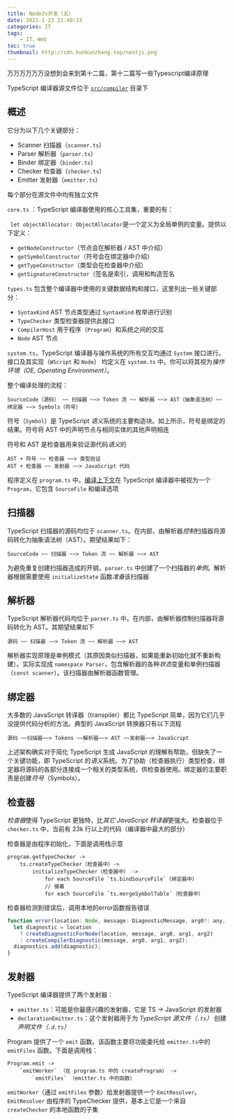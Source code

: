 ```yaml
---
title: NodeJs开发（五） 
date: 2021-1-23 21:40:33
categories: IT
tags:
    - IT，Web
toc: true
thumbnail: http://cdn.kunkunzhang.top/nestjs.png
---
```


万万万万万万没想到会来到第十二篇，第十二篇写一些Typescript编译原理

<!--more-->

TypeScript 编译器源文件位于 [`src/compiler`](https://github.com/Microsoft/TypeScript/tree/master/src/compiler) 目录下

## 概述

它分为以下几个关键部分：

- Scanner 扫描器（`scanner.ts`）
- Parser 解析器（`parser.ts`）
- Binder 绑定器（`binder.ts`）
- Checker 检查器（`checker.ts`）
- Emitter 发射器（`emitter.ts`）

每个部分在源文件中均有独立文件

`core.ts` ：TypeScript 编译器使用的核心工具集，重要的有：

` let objectAllocator: ObjectAllocator`是一个定义为全局单例的变量。提供以下定义：

- `getNodeConstructor`（节点会在解析器 / AST 中介绍）
- `getSymbolConstructor`（符号会在绑定器中介绍）
- `getTypeConstructor`（类型会在检查器中介绍）
- `getSignatureConstructor`（签名是索引，调用和构造签名

`types.ts` 包含整个编译器中使用的关键数据结构和接口，这里列出一些关键部分：

- `SyntaxKind` AST 节点类型通过 `SyntaxKind` 枚举进行识别
- `TypeChecker` 类型检查器提供此接口
- `CompilerHost` 用于程序（`Program`）和系统之间的交互
- `Node` AST 节点

`system.ts`，TypeScript 编译器与操作系统的所有交互均通过 `System` 接口进行。接口及其实现（`WScript` 和 `Node`） 均定义在 `system.ts` 中。你可以将其视为*操作环境（OE, Operating Environment）*。

整个编译处理的流程：

```
SourceCode（源码） ~~ 扫描器 ~~> Token 流 ~~ 解析器 ~~> AST（抽象语法树）~~ 绑定器 ~~> Symbols（符号）
```

符号（`Symbol`）是 TypeScript *语义*系统的主要构造块。如上所示，符号是绑定的结果。符号将 AST 中的声明节点与相同实体的其他声明相连

符号和 AST 是检查器用来验证源代码*语义*的

```
AST + 符号 ~~ 检查器 ~~> 类型验证
AST + 检查器 ~~ 发射器 ~~> JavaScript 代码
```

程序定义在 `program.ts` 中。[编译上下文](https://jkchao.github.io/typescript-book-chinese/project/compilationContext.html)在 TypeScript 编译器中被视为一个 `Program`，它包含 `SourceFile` 和编译选项



## 扫描器

TypeScript 扫描器的源码均位于 `scanner.ts`。在内部，由解析器*控制*扫描器将源码转化为抽象语法树（AST）。期望结果如下：

```
SourceCode ~~ 扫描器 ~~> Token 流 ~~ 解析器 ~~> AST
```

为避免重复创建扫描器造成的开销，`parser.ts` 中创建了一个扫描器的*单例*。解析器根据需要使用 `initializeState` 函数*准备*该扫描器



## 解析器

TypeScript 解析器代码均位于 `parser.ts` 中。在内部，由解析器控制扫描器将源码转化为 AST。其期望结果如下

```
源码 ~~ 扫描器 ~~> Token 流 ~~ 解析器 ~~> AST
```

解析器实现原理是单例模式（其原因类似扫描器，如果能重新初始化就不重新构建）。实际实现成 `namespace Parser`，包含解析器的各种*状态*变量和单例扫描器（`const scanner`）。该扫描器由解析器函数管理。





## 绑定器

大多数的 JavaScript 转译器（transpiler）都比 TypeScript 简单，因为它们几乎没提供代码分析的方法。典型的 JavaScript 转换器只有以下流程

```
源码 ~~扫描器~~> Tokens ~~解析器~~> AST ~~发射器~~> JavaScript
```

上述架构确实对于简化 TypeScript 生成 JavaScript 的理解有帮助，但缺失了一个关键功能，即 TypeScript 的*语义*系统。为了协助（检查器执行）类型检查，绑定器将源码的各部分连接成一个相关的类型系统，供检查器使用。绑定器的主要职责是创建*符号*（Symbols）。



## 检查器

*检查器*使得 TypeScript 更独特，比*其它 JavaScript 转译器*更强大。检查器位于 `checker.ts` 中，当前有 23k 行以上的代码（编译器中最大的部分）

检查器是由程序初始化，下面是调用栈示意

```
program.getTypeChecker ->
    ts.createTypeChecker（检查器中）->
        initializeTypeChecker（检查器中） ->
            for each SourceFile `ts.bindSourceFile`（绑定器中）
            // 接着
            for each SourceFile `ts.mergeSymbolTable`（检查器中）
```

检查器检测到错误后，调用本地的error函数报告错误

```javascript
function error(location: Node, message: DiagnosticMessage, arg0?: any, arg1?: any, arg2?: any): void {
  let diagnostic = location
    ? createDiagnosticForNode(location, message, arg0, arg1, arg2)
    : createCompilerDiagnostic(message, arg0, arg1, arg2);
  diagnostics.add(diagnostic);
}
```



## 发射器

TypeScript 编译器提供了两个发射器：

- `emitter.ts`：可能是你最感兴趣的发射器，它是 TS -> JavaScript 的发射器
- `declarationEmitter.ts`：这个发射器用于为 *TypeScript 源文件（`.ts`）* 创建*声明文件（`.d.ts`）*

Program 提供了一个 `emit` 函数。该函数主要将功能委托给 `emitter.ts`中的 `emitFiles` 函数。下面是调用栈：

```
Program.emit ->
    `emitWorker` （在 program.ts 中的 createProgram） ->
        `emitFiles` （emitter.ts 中的函数）
```

`emitWorker`（通过 `emitFiles` 参数）给发射器提供一个 `EmitResolver`。 `EmitResolver` 由程序的 TypeChecker 提供，基本上它是一个来自 `createChecker` 的本地函数的子集

